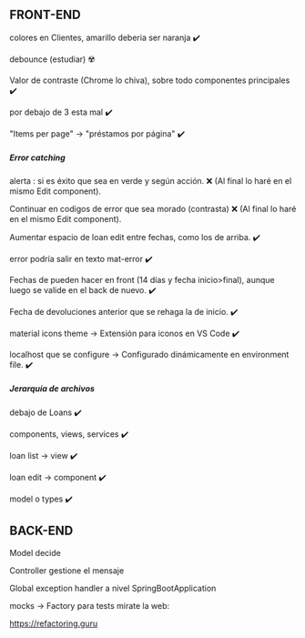 ## FRONT-END

colores en Clientes, amarillo deberia ser naranja ✔️

debounce (estudiar) ☢️



Valor de contraste (Chrome lo chiva), sobre todo componentes principales ✔️

por debajo de 3 esta mal ✔️



"Items per page" -> "préstamos por página" ✔️



##### Error catching

alerta : si es éxito que sea en verde y según acción. ❌ (Al final lo haré en el mismo Edit component).

Continuar en codigos de error que sea morado (contrasta) ❌ (Al final lo haré en el mismo Edit component).

Aumentar espacio de loan edit entre fechas, como los de arriba. ✔️

error podría salir en texto mat-error ✔️

Fechas de pueden hacer en front (14 días y fecha inicio>final), aunque luego se valide en el back de nuevo. ✔️

Fecha de devoluciones anterior que se rehaga la de inicio. ✔️



material icons theme -> Extensión para iconos en VS Code ✔️

localhost que se configure -> Configurado dinámicamente en environment file. ✔️



##### Jerarquía de archivos

debajo de Loans ✔️

components, views, services ✔️

loan list -> view ✔️

loan edit -> component ✔️

model o types ✔️



## BACK-END



Model decide

Controller gestione el mensaje



Global exception handler a nivel SpringBootApplication



mocks -> Factory para tests mirate la web:

https://refactoring.guru

